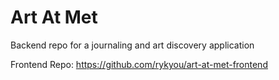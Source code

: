 # Art At Met

Backend repo for a journaling and art discovery application 

Frontend Repo: https://github.com/rykyou/art-at-met-frontend
